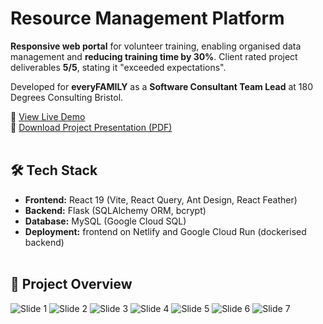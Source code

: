 # Resource Management Platform

**Responsive web portal** for volunteer training, enabling organised data management and **reducing training time by 30%**.
Client rated project deliverables **5/5**, stating it "exceeded expectations".

Developed for **everyFAMILY** as a **Software Consultant Team Lead** at 180 Degrees Consulting Bristol.

🔗 [View Live Demo](https://everyfamily-demo.netlify.app)<br>
💾 [Download Project Presentation (PDF)](https://github.com/user-attachments/files/22283618/everyFAMILY.Final.presentation.pdf)<br><br>

## 🛠 Tech Stack

- **Frontend:** React 19 (Vite, React Query, Ant Design, React Feather)
- **Backend:** Flask (SQLAlchemy ORM, bcrypt)
- **Database:** MySQL (Google Cloud SQL)
- **Deployment:** frontend on Netlify and Google Cloud Run (dockerised backend)<br><br>

## 📝 Project Overview

![Slide 1](https://github.com/user-attachments/assets/f0fd3cc1-bd8d-4cd0-aee9-5b8d28ff2e49)
![Slide 2](https://github.com/user-attachments/assets/ec8360cd-4786-42f2-a8eb-ce8802a36ff9)
![Slide 3](https://github.com/user-attachments/assets/e2d55e1a-ad18-4e5c-8aff-14fea404b9e9)
![Slide 4](https://github.com/user-attachments/assets/0d8d22ad-fc81-4ab8-8562-8cac54d0b7d7)
![Slide 5](https://github.com/user-attachments/assets/0e2d953e-6757-455b-aac2-ef7ce1e7628b)
![Slide 6](https://github.com/user-attachments/assets/3324d2d7-31ff-42c0-b03b-d2f87f580acd)
![Slide 7](https://github.com/user-attachments/assets/e9fbf910-4f37-4f51-9aa5-174a0b1d57e8)
